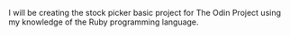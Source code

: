 I will be creating the stock picker basic project for The Odin Project using my knowledge of the Ruby programming language.